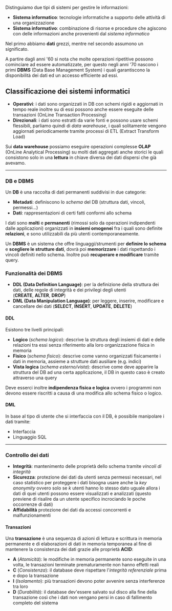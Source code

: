 Distinguiamo due tipi di sistemi per gestire le informazioni:
- **Sistema informatico**: tecnologie informatiche a supporto delle attività di una organizzazione
- **Sistema informativo**: combinazione di risorse e procedure che agiscono con delle informazioni anche provenienti dal _sistema informatico_

Nel primo abbiamo **dati** grezzi, mentre nel secondo assumono un significato.

A partire dagli anni '60 si nota che molte operazioni ripetitive possono cominciare ad essere automatizzate, per questo negli anni '70 nascono i primi **DBMS** (Data Base Management System) i quali garantiscono la disponibilità dei dati ed un accesso efficiente ad essi.

## Classificazione dei sistemi informatici
- **Operativi**: i dati sono organizzati in DB con schemi rigidi e aggiornati in tempo reale inoltre su di essi possono anche essere eseguite delle transazioni (OnLine Transaction Processing)
- **Direzionali**: i dati sono estratti da varie fonti e possono usare schemi flessibili, parliamo quindi di _data warehouse_, i quali solitamente vengono aggiornati periodicamente tramite processi di ETL (Extract Transform Load)

Sui **data warehouse** possiamo eseguire operazioni complesse **OLAP** (OnLine Analytical Processing) su molti dati aggregati anche storici le quali consistono solo in una **lettura** in chiave diversa dei dati dispersi che già avevamo.

---
### DB e DBMS
Un **DB** è una raccolta di dati permanenti suddivisi in due categorie:
- **Metadati**: definiscono lo _schema_ del DB (struttura dati, vincoli, permessi...)
- **Dati**: rappresentazioni di certi fatti conformi allo schema

I dati sono **molti** e **permanenti** (rimossi solo da operazioni indipendenti dalle applicazioni) organizzati in **insiemi omogenei** fra i quali sono definite **relazioni**, e sono utilizzabili da più utenti contemporaneamente.

Un **DBMS** è un sistema che offre linguaggi/strumenti per **definire lo schema** e **scegliere le strutture dati**, dovrà poi **memorizzare** i dati rispettando i vincoli definiti nello schema.
Inoltre può **recuperare e modificare** tramite query.

### Funzionalità dei DBMS
- **DDL (Data Definition Language)**: per la definizione della struttura dei dati, delle regole di integrità e dei privilegi degli utenti (**CREATE**, **ALTER**, **DROP**)
- **DML (Data Manipulation Language)**: per leggere, inserire, modificare e cancellare dei dati (**SELECT**, **INSERT**, **UPDATE**, **DELETE**)

#### DDL
Esistono tre livelli principali:
- **Logico** (_schema logico_): descrive la struttura degli insiemi di dati e delle relazioni tra essi senza riferimento alla loro organizzazione fisica in memoria
- **Fisico** (_schema fisico_): descrive come vanno organizzati fisicamente i dati in memoria, assieme a strutture dati ausiliare (e.g. indici)
- **Vista logica** (_schema esterno/vista_): descrive come deve apparire la struttura del DB ad una certa applicazione, il DB in questo caso è creato attraverso una query

Deve esserci inoltre **indipendenza fisica e logica** ovvero i programmi non devono essere riscritti a causa di una modifica allo schema fisico o logico.
#### DML
In base al tipo di utente che si interfaccia con il DB, è possibile manipolare i dati tramite:
- Interfaccia
- Linguaggio SQL

---
### Controllo dei dati
- **Integrità**: mantenimento delle proprietà dello schema tramite _vincoli di integrità_
- **Sicurezza**: protezione dei dati da utenti senza permessi necessari, nel caso statistico per proteggere i dati bisogna usare anche la _key anonymity_ ovvero solo se $k$ utenti hanno lo stesso dato uguale allora i dati di quei utenti possono essere visualizzati e analizzati (questo previene di risalire da un utente specifico incrociando le poche occorrenze di dati)
- **Affidabilità** protezione dei dati da accessi concorrenti e malfunzionamenti

#### Transazioni
Una **transazione** è una sequenza di azioni di lettura e scrittura in memoria permanente e di elaborazioni di dati in memoria temporanea al fine di mantenere la consistenza dei dati grazie alle proprietà **ACID**:
- **A** (_Atomicità_): le modifiche in memoria permanente sono eseguite in una volta, le transazioni terminate prematuramente non hanno effetti reali
- **C** (_Consistenza_): il database deve rispettare l'_integrità referenziale_ prima e dopo la transazione
- **I** (_Isolamento_): più transazioni devono poter avvenire senza interferenze tra loro
- **D** (_Durabilità_): il database dev'essere salvato sul disco alla fine della transazione così che i dati non vengano persi in caso di fallimento completo del sistema
